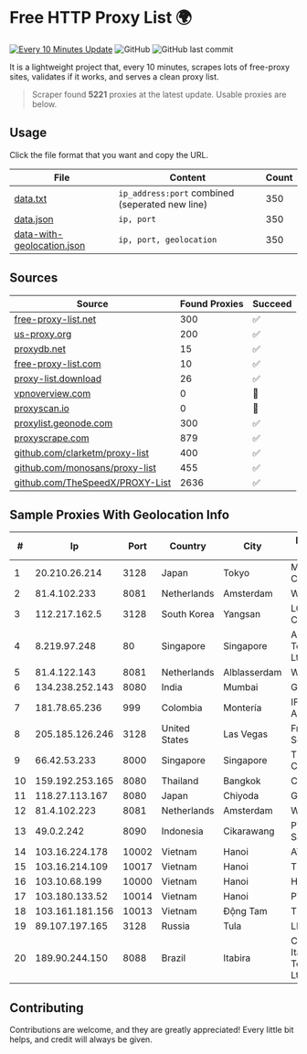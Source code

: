 
# Free HTTP Proxy List 🌍

[![Every 10 Minutes Update](https://github.com/mertguvencli/http-proxy-list/actions/workflows/main.yml/badge.svg?branch=main)](https://github.com/mertguvencli/http-proxy-list/actions/workflows/main.yml)
![GitHub](https://img.shields.io/github/license/mertguvencli/http-proxy-list)
![GitHub last commit](https://img.shields.io/github/last-commit/mertguvencli/http-proxy-list)

It is a lightweight project that, every 10 minutes, scrapes lots of free-proxy sites, validates if it works, and serves a clean proxy list.


> Scraper found **5221** proxies at the latest update. Usable proxies are below.

## Usage

Click the file format that you want and copy the URL.


|File|Content|Count|
|----|-------|-----|
|[data.txt](https://raw.githubusercontent.com/mertguvencli/http-proxy-list/main/proxy-list/data.txt)|`ip_address:port` combined (seperated new line)|350|
|[data.json](https://raw.githubusercontent.com/mertguvencli/http-proxy-list/main/proxy-list/data.json)|`ip, port`|350|
|[data-with-geolocation.json](https://raw.githubusercontent.com/mertguvencli/http-proxy-list/main/proxy-list/data-with-geolocation.json)|`ip, port, geolocation`|350|

## Sources

|Source|Found Proxies|Succeed|
|------|-------------|-------|
|[free-proxy-list.net](https://free-proxy-list.net)|300|✅|
|[us-proxy.org](https://www.us-proxy.org)|200|✅|
|[proxydb.net](http://proxydb.net)|15|✅|
|[free-proxy-list.com](https://free-proxy-list.com/?page=&port=&type%5B%5D=http&type%5B%5D=https&up_time=0&search=Search)|10|✅|
|[proxy-list.download](https://www.proxy-list.download/HTTP)|26|✅|
|[vpnoverview.com](https://vpnoverview.com/privacy/anonymous-browsing/free-proxy-servers)|0|🚫|
|[proxyscan.io](https://www.proxyscan.io)|0|🚫|
|[proxylist.geonode.com](https://proxylist.geonode.com/api/proxy-list?limit=300&page=1&sort_by=lastChecked&sort_type=desc&protocols=http,https)|300|✅|
|[proxyscrape.com](https://api.proxyscrape.com/v2/?request=displayproxies&protocol=http&timeout=10000&country=all&ssl=all&anonymity=all)|879|✅|
|[github.com/clarketm/proxy-list](https://raw.githubusercontent.com/clarketm/proxy-list/master/proxy-list-raw.txt)|400|✅|
|[github.com/monosans/proxy-list](https://raw.githubusercontent.com/monosans/proxy-list/main/proxies/http.txt)|455|✅|
|[github.com/TheSpeedX/PROXY-List](https://raw.githubusercontent.com/TheSpeedX/PROXY-List/master/http.txt)|2636|✅|


## Sample Proxies With Geolocation Info

|#|Ip|Port|Country|City|Internet Service Provider|
|-|--|----|-------|----|-------------------------|
|1|20.210.26.214|3128|Japan|Tokyo|Microsoft Corporation|
|2|81.4.102.233|8081|Netherlands|Amsterdam|WeservIT|
|3|112.217.162.5|3128|South Korea|Yangsan|LG DACOM Corporation|
|4|8.219.97.248|80|Singapore|Singapore|Alibaba (US) Technology Co., Ltd.|
|5|81.4.122.143|8081|Netherlands|Alblasserdam|WeservIT|
|6|134.238.252.143|8080|India|Mumbai|Google LLC|
|7|181.78.65.236|999|Colombia|Montería|IFX Networks Argentina S.R.L|
|8|205.185.126.246|3128|United States|Las Vegas|FranTech Solutions|
|9|66.42.53.233|8000|Singapore|Singapore|The Constant Company|
|10|159.192.253.165|8080|Thailand|Bangkok|CAT-BB|
|11|118.27.113.167|8080|Japan|Chiyoda|GMO Internet, Inc.|
|12|81.4.102.223|8081|Netherlands|Amsterdam|WeservIT|
|13|49.0.2.242|8090|Indonesia|Cikarawang|PT Usaha Adi Sanggoro|
|14|103.16.224.178|10002|Vietnam|Hanoi|ATH|
|15|103.16.214.109|10017|Vietnam|Hanoi|TEK|
|16|103.10.68.199|10000|Vietnam|Hanoi|HVC|
|17|103.180.133.52|10014|Vietnam|Hanoi|PTCNHOALAC|
|18|103.161.181.156|10013|Vietnam|Động Tam|THAIAN|
|19|89.107.197.165|3128|Russia|Tula|LLC TK Altair|
|20|189.90.244.150|8088|Brazil|Itabira|Companhia Itabirana Telecomunicações Ltda|



## Contributing

Contributions are welcome, and they are greatly appreciated! Every
little bit helps, and credit will always be given.

